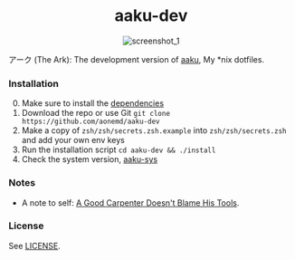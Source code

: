 <div align="center">
  <h1>
    aaku-dev
  </h1>

  ![screenshot_1](https://user-images.githubusercontent.com/16504838/56446196-82acf180-6301-11e9-962b-fb7b3ead4dfd.png)
</div>

アーク (The Ark): The development version of [aaku](https://github.com/aonemd/aaku-sys), My \*nix dotfiles.

### Installation

0. Make sure to install the [dependencies](https://github.com/aonemd/aaku-light/blob/master/deps.md)
1. Download the repo or use Git `git clone https://github.com/aonemd/aaku-dev`
2. Make a copy of `zsh/zsh/secrets.zsh.example` into `zsh/zsh/secrets.zsh` and add your own env keys
3. Run the installation script `cd aaku-dev && ./install`
4. Check the system version, [aaku-sys](https://github.com/aonemd/aaku-sys)

### Notes

- A note to self: [A Good Carpenter Doesn't Blame His Tools](https://aonemd.github.io/blog/the-dotfiles).

### License

See [LICENSE](https://github.com/aonemd/aaku-light/blob/master/LICENSE).
